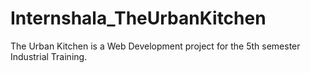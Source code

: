 # Internshala_TheUrbanKitchen
The Urban Kitchen is a Web Development project for the 5th semester Industrial Training.
